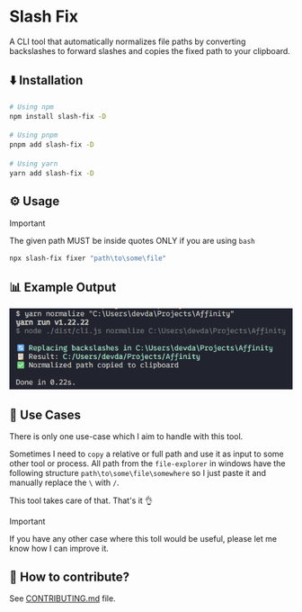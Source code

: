 # Slash Fix

A CLI tool that automatically normalizes file paths by converting backslashes to forward slashes and copies the fixed path to your clipboard.

## ⬇️ Installation

```bash
# Using npm
npm install slash-fix -D

# Using pnpm
pnpm add slash-fix -D

# Using yarn
yarn add slash-fix -D
```

## ⚙️ Usage

> [!IMPORTANT]
> The given path MUST be inside quotes ONLY if you are using `bash`

```bash
npx slash-fix fixer "path\to\some\file"
```

## 📊 Example Output

![Output Image](./screenshot-slash-fix.png)

## 🧩 Use Cases

There is only one use-case which I aim to handle with this tool.

Sometimes I need to `copy` a relative or full path and use it as input to some other tool or process. All path from the `file-explorer` in windows have the following structure `path\to\some\file\somewhere` so I just paste it and manually replace the `\` with `/`.

This tool takes care of that. That's it 👌

> [!IMPORTANT]
> If you have any other case where this toll would be useful, please let me know how I can improve it.

## 🤝 How to contribute?

See [CONTRIBUTING.md](https://github.com/David-Pena/slash-fix/blob/main/CONTRIBUTING.md) file.
